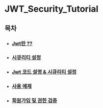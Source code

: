 # JWT_Security_Tutorial

## 목차
- ### [Jwt란 ??](SJwtIntroduction.md)
- ### [시큐리티 설정](SecurityConfig.md)
- ### [Jwt 코드 설명 & 시큐리티 설정](JwtCodeAndSecurity.md)
- ### [사용 예제](Example.md)
- ### [회원가입 및 권한 검증](SignUpAndAuth.md)